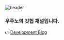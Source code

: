 ![header](https://capsule-render.vercel.app/api?type=waving&color=gradient&customColorList=0,26,13&height=300&section=header&text=Welcome!!%20&fontSize=100)
### 우주노의 깃헙 채널입니다.
👉[Development Blog](https://blog.naver.com/huj987)
